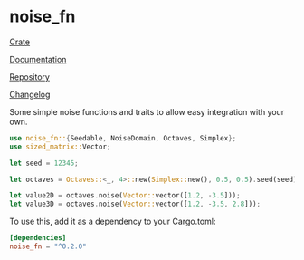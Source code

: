 # noise_fn

[Crate](https://crates.io/crates/noise_fn)

[Documentation](https://docs.rs/noise_fn)

[Repository](https://github.com/LukeMiles49/noise-fn-rs)

[Changelog](https://github.com/LukeMiles49/noise-fn-rs/blob/master/CHANGELOG.md)

Some simple noise functions and traits to allow easy integration with your own.

```rust
use noise_fn::{Seedable, NoiseDomain, Octaves, Simplex};
use sized_matrix::Vector;

let seed = 12345;

let octaves = Octaves::<_, 4>::new(Simplex::new(), 0.5, 0.5).seed(seed);

let value2D = octaves.noise(Vector::vector([1.2, -3.5]));
let value3D = octaves.noise(Vector::vector([1.2, -3.5, 2.8]));
```

To use this, add it as a dependency to your Cargo.toml:
```toml
[dependencies]
noise_fn = "^0.2.0"
```
